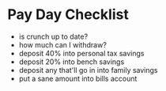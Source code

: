 # Pay Day Checklist

- is crunch up to date?
- how much can I withdraw?
- deposit 40% into personal tax savings
- deposit 20% into bench savings
- deposit any that'll go in into family savings
- put a sane amount into bills account
